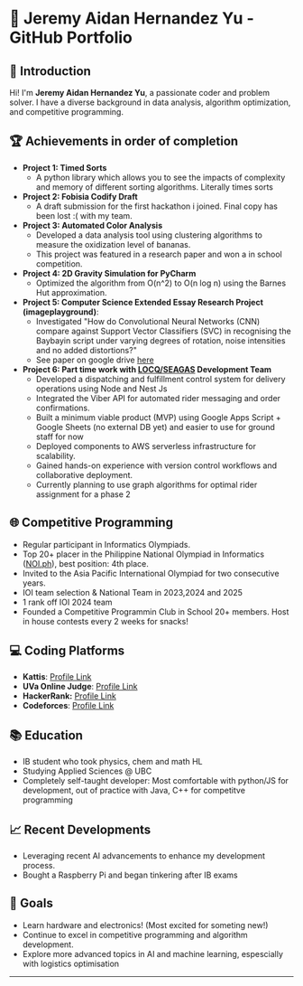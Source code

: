 # 🌟 Jeremy Aidan Hernandez Yu - GitHub Portfolio

## 👋 Introduction
Hi! I'm **Jeremy Aidan Hernandez Yu**, a passionate coder and problem solver. I have a diverse background in data analysis, algorithm optimization, and competitive programming.

## 🏆 Achievements in order of completion
- **Project 1: Timed Sorts**
  - A python library which allows you to see the impacts of complexity and memory of different sorting algorithms. Literally times sorts
- **Project 2: Fobisia Codify Draft**
  - A draft submission for the first hackathon i joined. Final copy has been lost :( with my team.
- **Project 3: Automated Color Analysis** 
  - Developed a data analysis tool using clustering algorithms to measure the oxidization level of bananas.
  - This project was featured in a research paper and won a in school competition.
- **Project 4: 2D Gravity Simulation for PyCharm**
  - Optimized the algorithm from O(n^2) to O(n log n) using the Barnes Hut approximation.
- **Project 5: Computer Science Extended Essay Research Project (imageplayground)**:
  - Investigated "How do Convolutional Neural Networks (CNN) compare against Support Vector Classifiers (SVC) in recognising the Baybayin script under varying degrees of rotation, noise intensities and no added distortions?"
  - See paper on google drive [here](https://drive.google.com/file/d/1Tz5_n4KKLvXJk2pD9c-VNwKGnvGy7cFN/view?usp=sharing)
- **Project 6: Part time work with [LOCQ/SEAGAS](https://new.pricelocq.com/) Development Team**
  - Developed a dispatching and fulfillment control system for delivery operations using Node and Nest Js
  - Integrated the Viber API for automated rider messaging and order confirmations.
  - Built a minimum viable product (MVP) using Google Apps Script + Google Sheets (no external DB yet) and easier to use for ground staff for now 
  - Deployed components to AWS serverless infrastructure for scalability.
  - Gained hands-on experience with version control workflows and collaborative deployment.
  - Currently planning to use graph algorithms for optimal rider assignment for a phase 2
## 🌐 Competitive Programming
- Regular participant in Informatics Olympiads.
- Top 20+ placer in the Philippine National Olympiad in Informatics ([NOI.ph](https://noi.ph)), best position: 4th place.
- Invited to the Asia Pacific International Olympiad for two consecutive years.
- IOI team selection & National Team in 2023,2024 and 2025
- 1 rank off IOI 2024 team
- Founded a Competitive Programmin Club in School 20+ members. Host in house contests every 2 weeks for snacks!

## 💻 Coding Platforms
- **Kattis**: [Profile Link](https://open.kattis.com/users/bento-box#)
- **UVa Online Judge**: [Profile Link](https://uhunt.onlinejudge.org/id/1603931)
- **HackerRank:** [Profile Link](https://www.hackerrank.com/profile/jeremy_yu1)
- **Codeforces**: [Profile Link](https://codeforces.com/profile/BentoOreo)

## 📚 Education
- IB student who took physics, chem and math HL
- Studying Applied Sciences @ UBC
- Completely self-taught developer: Most comfortable with python/JS for development, out of practice with Java, C++ for competitve programming

## 📈 Recent Developments
- Leveraging recent AI advancements to enhance my development process.
- Bought a Raspberry Pi and began tinkering after IB exams

## 🎯 Goals
- Learn hardware and electronics! (Most excited for someting new!)
- Continue to excel in competitive programming and algorithm development.
- Explore more advanced topics in AI and machine learning, espescially with logistics optimisation

---
